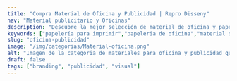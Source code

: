 ```yaml
---
title: "Compra Material de Oficina y Publicidad | Repro Disseny"
nav: "Material publicitario y Oficinas"
description: "Descubre la mejor selección de material de oficina y papelería personalizada. Calidad garantizada en impresión y publicidad. ¡Solicita presupuesto!"
keywords: ["papelería para imprimir","papeleria de oficina","material de oficina online","carpetas oficina","productos de oficina","Material publicitario","Impresión publicitaria"]
slug: "oficina-publicidad"
image: "/img/categorias/Material-oficina.png"
alt: "Imagen de la categoria de materiales para oficina y publicidad que fabrica Repro Disseny"
draft: false
tags: ["branding", "publicidad", "visual"]
---
```


<CategoryHeader :title="title" :image="image" :link="slug"/>